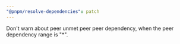 ```yaml
---
"@pnpm/resolve-dependencies": patch
---
```


Don't warn about peer unmet peer peer dependency, when the peer dependency range is "\*".

